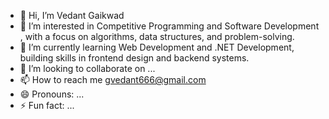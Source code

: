 - 👋 Hi, I’m Vedant Gaikwad
- 👀 I’m interested in Competitive Programming and Software Development , with a focus on algorithms, data structures, and problem-solving.
- 🌱 I’m currently learning Web Development and .NET Development, building skills in frontend design and backend systems.
- 💞️ I’m looking to collaborate on ...
- 📫 How to reach me gvedant666@gmail.com
- 😄 Pronouns: ...
- ⚡ Fun fact: ...

<!---
gvedant666/gvedant666 is a ✨ special ✨ repository because its `README.md` (this file) appears on your GitHub profile.
You can click the Preview link to take a look at your changes.
--->
